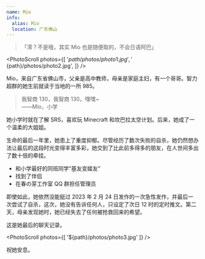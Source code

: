 ```yaml
---
name: Mio
info:
  alias: Mio
  location: 广东佛山
---
```


> 「澪？不是哦，其实 Mio 也是随便取的，不会日语阿巴」

<PhotoScroll photos={[
'${path}/photos/photo1.jpg',
'${path}/photos/photo2.jpg',
]} />

Mio，来自广东省佛山市，父亲是高中教师，母亲是家庭主妇，有一个哥哥。智力超群的她生前就读于当地的一所 985。

> 我智商 130，我智商 130，嘿嘿~  
> ——Mio，小学

她小学时就在了解 SRS，喜欢玩 Minecraft 和坎巴拉太空计划。后来，她成了一个温柔的大姐姐。

生命的最后一年里，她患上了重度抑郁。尽管经历了数次失败的自杀，她仍然想办法让最后的这段时光变得丰富多彩，她交到了比此前多得多的朋友，在人世间多出了数十倍的牵挂。

- 和小学最好的同班同学“基友变姬友”
- 找到了伴侣
- 在春の芽工作室 QQ 群担任管理员

即使如此，她依然没能挺过 2023 年 2 月 24 日发作的一次急性发作，并最后一次尝试了自杀，这次，她没有告诉任何人，只设定了次日 12 时的定时推文。第二天，母亲发现她时，她已经失去了任何被抢救回来的希望。

这是她最后的聊天记录。

<PhotoScroll photos={[
'${path}/photos/photo3.jpg'
]} />

祝她安息。
